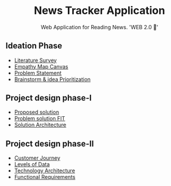 <p align="center" style="margin-bottom: 0px !important;">
</p>
<h1 align="center" style="margin-top: 0px;">News Tracker Application</h1>

<p align="center" >Web Application for Reading News. 'WEB 2.0 🤞' </p>

## Ideation Phase

* [Literature Survey](https://github.com/IBM-EPBL/IBM-Project-22781-1659858111/blob/main/Phases/Ideation%20Phase/Literature_Survey.pdf)
* [Empathy Map Canvas](https://github.com/IBM-EPBL/IBM-Project-22781-1659858111/blob/main/Phases/Ideation%20Phase/Empathy_Map_Canvas.pdf)
* [Problem Statement](https://github.com/IBM-EPBL/IBM-Project-22781-1659858111/blob/main/Phases/Ideation%20Phase/Problem_Statement.pdf)
* [Brainstorm & idea Prioritization](https://github.com/IBM-EPBL/IBM-Project-22781-1659858111/blob/main/Phases/Ideation%20Phase/Brainstorm%20%26%20idea%20Prioritization.pdf)

## Project design phase-I

* [Proposed solution](https://github.com/IBM-EPBL/IBM-Project-38407-1660380077/blob/main/PROJECT%20DESIGN%20PHASE%20%E2%80%93%20I/PROPOSED%20SOLUTION.docx)
* [Problem solution FIT](https://github.com/IBM-EPBL/IBM-Project-38407-1660380077/blob/main/PROJECT%20DESIGN%20PHASE%20%E2%80%93%20I/PROBLEM%20SOLUTION%20FIT.pdf)
* [Solution Architecture](https://github.com/IBM-EPBL/IBM-Project-38407-1660380077/blob/main/PROJECT%20DESIGN%20PHASE%20%E2%80%93%20I/SOLUTION%20ARCHITECTURE.pdf)

## Project design phase-II

* [Customer Journey](https://github.com/IBM-EPBL/IBM-Project-38407-1660380077/blob/main/PROJECT%20DESIGN%20PHASE%20%E2%80%93%20II/CUSTOMER%20JOURNEY.pdf)
* [Levels of Data](https://github.com/IBM-EPBL/IBM-Project-38407-1660380077/blob/main/PROJECT%20DESIGN%20PHASE%20%E2%80%93%20II/LEVELS_OF_DATA.pdf)
* [Technology Architecture](https://github.com/IBM-EPBL/IBM-Project-384071660380077/blob/main/PROJECT%20DESIGN%20PHASE%20%E2%80%93%20II/TECHNOLOGY%20ARCHITECTURE.pdf.pdf)
* [Functional Requirements](https://github.com/IBM-EPBL/IBM-Project-38407-1660380077/blob/main/PROJECT%20DESIGN%20PHASE%20%E2%80%93%20II/Functional%20Requirement.pdf)
